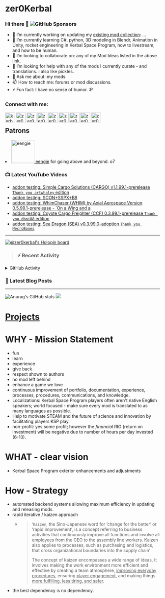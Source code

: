 # zer0Kerbal

### Hi there 👋 ![GitHub Sponsors](https://img.shields.io/github/sponsors/zer0Kerbal?color=purple&label=Github%20Sponsors&style=social)  
- 🔭 I’m currently working on updating my [existing mod collection](https://tinyurl.com/zer0KModTracker): ...
- 🌱 I’m currently learning C#, python, 3D modeling in Blendr, Animation in Unity, rocket engineering in Kerbal Space Program, how to livestream, and how to be human.
- 👯 I’m looking to collaborate on: any of my Mod Ideas listed in the above link.
- 🤔 I’m looking for help with any of the mods I currently curate - and translations. I also like pickles.
- 💬 Ask me about: my mods 
- 📫 How to reach me: forums or mod discussions.
- ⚡ Fun fact: I have no sense of humor. :P

### Connect with me:

<!--[<img align="left" alt="kerbalspaceprogram.com" width="32px" src="https://kerbalspaceprogram.com//favicon.ico" />][website]-->
[<img align="left" alt="kerbalspaceprogram.com" width="32px" src="https://cdn.icon-icons.com/icons2/1381/PNG/32/kerbalspaceprogram_93898.png" />][website]
[<img align="left" alt="zer0Kerbal | CurseForge" width="32px" src="https://cdn.jsdelivr.net/npm/simple-icons@v3/icons/curseforge.svg" />][curseforge]
[<img align="left" alt="zer0Kerbal | Reddit" width="32px" src="https://cdn.icon-icons.com/icons2/1945/PNG/512/iconfinder-reddit-4661631_122483.png" />][reddit]
[<img align="left" alt="zer0Kerbal | Patreon" width="32px" src="https://cdn.icon-icons.com/icons2/2429/PNG/512/patreon_logo_icon_147253.png" />][patreon]
[<img align="left" alt="zer0Kerbal | YouTube" width="32px" src="https://cdn.icon-icons.com/icons2/836/PNG/512/Youtube_icon-icons.com_66802.png" />][youtube]
[<img align="left" alt="zer0Kerbal | Twitch" width="32px" src="https://cdn.icon-icons.com/icons2/2699/PNG/512/twitch_logo_icon_170383.png" />][twitch]
[<img align="left" alt="zer0Kerbal | PayPal" width="32px" src="https://cdn.icon-icons.com/icons2/2699/PNG/512/paypal_logo_icon_168055.png" />][paypal]
[<img align="left" alt="zer0Kerbal | Buy Me a Coffee" width="32px" src="https://www.buymeacoffee.com/assets/img/bmc-meta-new/new/favicon.ico" />][buymeacoffee]
<!-- [<img align="left" alt="zer0Kerbal | buy me a coffee" width="22px" src="https://cdn.jsdelivr.net/npm/simple-icons@v3/icons/buymeacoffee.svg" />][buymeacoffee] -->
[<img align="left" alt="zer0Kerbal | Twitter" width="32px" src="https://cdn.icon-icons.com/icons2/836/PNG/32/Twitter_icon-icons.com_66803.png" />][twitter]
<!-- [<img align="left" alt="zer0Kerbal | Twitter" width="22px" src="https://cdn.jsdelivr.net/npm/simple-icons@v3/icons/twitter.svg" />][twitter] -->
<br />

## Patrons

<li><a href="https://www.reddit.com/user/eengie/"><img border="0" alt="eengie" src="https://i.redd.it/snoovatar/avatars/96418e79-2cd4-4759-91c2-057701985e65.png" width="75" height="75" > eengie</a> for going above and beyond. o7</li>

### 📺 Latest YouTube Videos

<!-- YOUTUBE:START -->
- [addon testing:  Simple Cargo Solutions &lpar;CARGO&rpar; v1.1.99.1-prerelease `Thank you artwhaley` edition](https://www.youtube.com/watch?v=bpeWenQcH3g)
- [addon testing:  SCON+SSPX+B9](https://www.youtube.com/watch?v=RTAjIIlEpyE)
- [addon testing:  WhimChaser &lpar;WHIM&rpar; by Axial Aerospace Version 0.5.99.1-prerelease - `On a Wing and a](https://www.youtube.com/watch?v=hE6Yoox6jBY)
- [addon testing: Coyote Cargo Freighter &lpar;CCF&rpar; 0.3.99.1-prerelease `Thank you dboi88` edition](https://www.youtube.com/watch?v=k-hDRrhR4Lo)
- [addon testing: Sea Dragon &lpar;SEA&rpar; v0.3.99.0-adoption `Thank you NecroBones`](https://www.youtube.com/watch?v=PYjvZm5qa3c)
<!-- YOUTUBE:END -->

---

[![@zer0kerbal's Holopin board](https://holopin.io/api/user/board?user=zer0kerbal)](https://www.holopin.io/@zer0kerbal)

>### :zap: Recent Activity

<details>
  <summary>GitHub Activity</summary>
  
<!--START_SECTION:activity-->
1. 🗣 Commented on [#185](https://github.com/zer0Kerbal/SimpleConstruction/issues/185) in [zer0Kerbal/SimpleConstruction](https://github.com/zer0Kerbal/SimpleConstruction)
2. 🗣 Commented on [#185](https://github.com/zer0Kerbal/SimpleConstruction/issues/185) in [zer0Kerbal/SimpleConstruction](https://github.com/zer0Kerbal/SimpleConstruction)
3. 🗣 Commented on [#185](https://github.com/zer0Kerbal/SimpleConstruction/issues/185) in [zer0Kerbal/SimpleConstruction](https://github.com/zer0Kerbal/SimpleConstruction)
4. ❗️ Opened issue [#50](https://github.com/zer0Kerbal/SimpleCargoSolutions/issues/50) in [zer0Kerbal/SimpleCargoSolutions](https://github.com/zer0Kerbal/SimpleCargoSolutions)
5. ❗️ Opened issue [#49](https://github.com/zer0Kerbal/SimpleCargoSolutions/issues/49) in [zer0Kerbal/SimpleCargoSolutions](https://github.com/zer0Kerbal/SimpleCargoSolutions)
6. ❗️ Closed issue [#22](https://github.com/zer0Kerbal/SimpleCargoSolutions/issues/22) in [zer0Kerbal/SimpleCargoSolutions](https://github.com/zer0Kerbal/SimpleCargoSolutions)
7. ❗️ Closed issue [#45](https://github.com/zer0Kerbal/SimpleCargoSolutions/issues/45) in [zer0Kerbal/SimpleCargoSolutions](https://github.com/zer0Kerbal/SimpleCargoSolutions)
8. ❗️ Closed issue [#44](https://github.com/zer0Kerbal/SimpleCargoSolutions/issues/44) in [zer0Kerbal/SimpleCargoSolutions](https://github.com/zer0Kerbal/SimpleCargoSolutions)
9. ❗️ Closed issue [#43](https://github.com/zer0Kerbal/SimpleCargoSolutions/issues/43) in [zer0Kerbal/SimpleCargoSolutions](https://github.com/zer0Kerbal/SimpleCargoSolutions)
10. 🎉 Merged PR [#47](https://github.com/zer0Kerbal/SimpleCargoSolutions/pull/47) in [zer0Kerbal/SimpleCargoSolutions](https://github.com/zer0Kerbal/SimpleCargoSolutions)
<!--END_SECTION:activity-->

</details

---

### 📕 Latest Blog Posts

<!-- BLOG-POST-LIST:START -->
<!-- BLOG-POST-LIST:END -->

<!-- REDDIT-LIST:START -->
<!-- REDDIT-LIST:END -->


---

<!--- [![Anurag's GitHub stats](https://github-readme-stats.vercel.app/api?username=zer0Kerbal)](https://github.com/anuraghazra/github-readme-stats) -->
![Anurag's GitHub stats](https://github-readme-stats.vercel.app/api?username=zer0Kerbal&show_icons=true) <img src="https://github-readme-stats.vercel.app/api/top-langs/?username=zer0kerbal&layout=compact&hide_border=true&bg_color=bada55&langs_count=4">  

# [Projects](projects.md)
   
  
# WHY - Mission Statement

* fun
* learn
* experience
* give back
* respect shown to authors
* no mod left behind
* enhance a game we love
* continuous improvement of portfolio, documentation, experience, processes, procedures, communications, and knowledge.
* Localizations: Kerbal Space Program players often aren't native English speakers; world focused - make sure every mod is translated to as many languages as possible.
* Help to motivate STEAM and the future of science and innovation by facilitating players KSP play.
* non-profit: yes some profit; however the *financial* RIO (return on investment) will be negative due to number of hours per day invested (6-10).

# WHAT - clear vision

* Kerbal Space Program exterior enhancements and adjustments

# How - Strategy

* automated backend systems allowing maximum efficiency in updating and releasing mods.
* rapid iterative / kaizen approach
  * > ‘`Kaizen`, the Sino-Japanese word for ‘change for the better‘ or ‘rapid improvement’, is a concept referring to business activities that continuously improve all functions and involve all employees from the CEO to the assembly line workers. Kaizen also applies to processes, such as purchasing and logistics, that cross organizational boundaries into the supply chain’
    >
    > The concept of kaizen encompasses a wide range of ideas. It involves making the work environment more efficient and effective by creating a team atmosphere, <u>improving everyday procedures</u>, ensuring <u>player engagement</u>, and making things <u>more fulfilling, less tiring, and safer</u>.
- the best dependency is no dependency.

<!--
**zer0Kerbal/zer0Kerbal** is a ✨ _special_ ✨ repository because its `README.md` (this file) appears on your GitHub profile.
<img src="https://wakatime.com/share/@926db0f4-33a1-4545-8aa6-88d1f7186f67/18dd85d3-f64d-4bcc-a3c3-65302497efc0.svg" width=600 height=600> -->

[website]: https://forum.kerbalspaceprogram.com/index.php?/profile/190933-zer0kerbal/
[youtube]: https://www.youtube.com/@zer0Kerbal
[twitter]: https://twitter.com/zer0Kerbal
[curseforge]: https://www.curseforge.com/members/zer0kerbal/projects
[twitch]: https://www.twitch.tv/zer0kerbal

[reddit]: https://www.reddit.com/user/zer0Kerbal
[patreon]: https://www.patreon.com/zer0Kerbal
[paypal]: https://www.paypal.com/donate?hosted_button_id=DC22YHMEJREKL
[buymeacoffee]: http://buymeacoffee.com/zer0Kerbal

